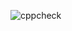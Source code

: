 ![cppcheck](https://user-images.githubusercontent.com/78850554/107905550-eabbd580-6f74-11eb-87df-e3f84d1b5af1.png)
